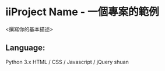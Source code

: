# iiProject Name - 一個專案的範例
<撰寫你的基本描述>
## Language:
Python 3.x
HTML / CSS / Javascript / jQuery
shuan